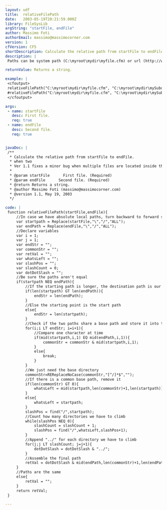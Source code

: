 ```yaml
---
layout: udf
title:  relativeFilePath
date:   2003-05-19T20:21:59.000Z
library: FileSysLib
argString: "startFile, endFile"
author: Massimo Foti
authorEmail: massimo@massimocorner.com
version: 1
cfVersion: CF5
shortDescription: Calculate the relative path from startFile to endFile.
description: |
 Paths can be system path (C:\myroot\mydir\myfile.cfm) or url (http://www.mydomain/myfile.cfm) but different kinds of paths (system and url) can't be used at the very same time.

returnValue: Returns a string.

example: |
 <cfoutput>
 relativeFilePath("C:\myroot\mydir\myfile.cfm", "C:\myroot\mydir\mySubdir\myfile.cfm") =
 #relativeFilePath("C:\myroot\mydir\myfile.cfm", "C:\myroot\mydir\mySubdir\myfile.cfm")#
 </cfoutput>

args:
 - name: startFile
   desc: First file.
   req: true
 - name: endFile
   desc: Second file.
   req: true


javaDoc: |
 /**
  * Calculate the relative path from startFile to endFile.
  * when two
  * Ver 1.1 fixes a minor bug when multiple files are located inside the same directory and their names start with the same letter.
  * 
  * @param startFile      First file. (Required)
  * @param endFile      Second file. (Required)
  * @return Returns a string. 
  * @author Massimo Foti (massimo@massimocorner.com) 
  * @version 1.1, May 19, 2003 
  */

code: |
 function relativeFilePath(startFile,endFile){
     //In case we have absolute local paths, turn backward to forward slashes
     var startpath = Replace(startFile,"\","/","ALL"); 
     var endPath = Replace(endFile,"\","/","ALL"); 
     //Declare variables
     var i = 1;
     var j = 1;
     var endStr = "";
     var commonStr = "";
     var retVal = "";
     var whatsLeft = "";
     var slashPos = "";
     var slashCount = 0;
     var dotDotSlash = "";
     //Be sure the paths aren't equal
     if(startpath NEQ endPath){
         //If the starting path is longer, the destination path is our starting point
         if(len(startpath) GT len(endPath)){
             endStr = len(endPath);
         }
         //Else the starting point is the start path
         else{
             endStr = len(startpath);
         }
         //Check if the two paths share a base path and store it into the commonStr variable
         for(i;i LT endStr; i=i+1){
             //Compare one character at time
             if(mid(startpath,i,1) EQ mid(endPath,i,1)){
                 commonStr = commonStr & mid(startpath,i,1);
             }
             else{
                 break;
             }
         }
         //We just need the base directory
         commonStr=REReplaceNoCase(commonStr,"[^/]*$","");
         //If there is a common base path, remove it
         if(len(commonStr) GT 0){
             whatsLeft = mid(startpath,len(commonStr)+1,len(startpath));
         }
         else{
             whatsLeft = startpath;
         }
         slashPos = find("/",startpath);
         //Count how many directories we have to climb
         while(slashPos NEQ 0){
             slashCount = slashCount + 1;
             slashPos = find("/",whatsLeft,slashPos+1);
         }
         //Append "../" for each directory we have to climb
         for(j;j LT slashCount; j=j+1){
             dotDotSlash = dotDotSlash & "../";
         }
         //Assemble the final path
         retVal = dotDotSlash & mid(endPath,len(commonStr)+1,len(endPath));
     }
     //Paths are the same
     else{
         retVal = "";
     }
     return retVal;
 }

---
```


